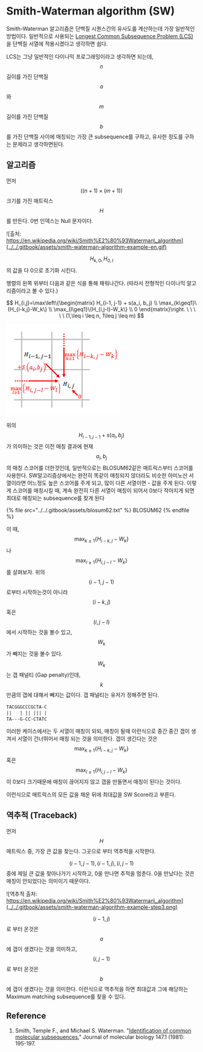 # Smith-Waterman algorithm (SW)

Smith-Waterman  알고리즘은 단백질 시퀀스간의 유사도를 계산하는데 가장 일반적인 방법이다. 일반적으로 사용되는 [Longest Common Subsequence Problem (LCS)](https://en.wikipedia.org/wiki/Longest\_common\_subsequence\_problem)을 단백질 서열에 적용시켰다고 생각하면 쉽다.

LCS는 그냥 일반적인 다이나믹 프로그래밍이라고 생각하면 되는데, $$n$$ 길이를 가진 단백질 $$a$$ 와 $$m$$ 길이를 가진 단백질 $$b$$ 를 가진 단백질 사이에 매칭되는 가장 큰 subsequence를 구하고, 유사한 정도를 구하는 문제라고 생각하면된다.

## 알고리즘

먼저 $$((n+1) \times (m+1))$$ 크기를 가진 매트릭스 $$H$$ 를 만든다. 0번 인덱스는 Null 문자이다.

![출처: https://en.wikipedia.org/wiki/Smith%E2%80%93Waterman\_algorithm](../../.gitbook/assets/smith-waterman-algorithm-example-en.gif)

$$H_{k,0}, H_{0,l}$$  의 값을 다 0으로 초기화 시킨다.

행렬의 왼쪽 위부터 다음과 같은 식을 통해 채워나간다. (따라서 전형적인 다이나믹 알고리즘이라고 볼 수 있다.)

$$
H_{i,j}=\max\left\{\begin{matrix}
H_{i-1, j-1} + s(a_i, b_j) \\ 
\max_{k\geq1}\{H_{i-k,j}-W_k\} \\ 
\max_{l\geq1}\{H_{i,j-l}-W_k\} \\
  0
\end{matrix}\right. \ \ \ \ \ (1,\leq i \leq n, 1\leq j \leq m)
$$

![위 식을 그림으로 표현하면 다음과 같이 표현된다. 출처: https://en.wikipedia.org/wiki/Smith%E2%80%93Waterman\_algorithm ](../../.gitbook/assets/smith-waterman-algorithm-scoring-1.png)

위의 $$H_{i-1, j-1} + s(a_i, b_j)$$ 가 의미하는 것은 이전 매칭 결과에 현재 $$a_i,b_j$$ 의 매칭 스코어를 더한것인데, 일반적으로는 BLOSUM62같은 매트릭스부터 스코어를 사용한다. SW알고리즘상에서는 완전히 똑같이 매칭되지 않더라도 비슷한 아미노산 서열이라면 어느정도 높은 스코어를 주게 되고, 많이 다른 서열이면 - 값을 주게 된다. 이렇게 스코어를 매칭시킬 때, 계속 완전히 다른 서열이 매칭이 되어서 0보다 작아지게 되면 최대로 매칭되는 subsequence를 찾게 된다

{% file src="../../.gitbook/assets/blosum62.txt" %}
BLOSUM62
{% endfile %}

이 때, $$\max_{k\geq1}\{H_{i-k,j}-W_k\}$$ 나 $$\max_{l\geq1}\{H_{i,j-l}-W_k\}$$를 살펴보자.  위의 $$(i-1, j-1)$$ 로부터 시작하는것이 아니라 $$(i-k,j)$$ 혹은 $$(i, j-l)$$ 에서 시작하는 것을 볼수 있고, $$W_k$$가 빼지는 것을 볼수 있다. $$W_k$$ 는 갭 패널티 (Gap penalty)인데,  $$k$$ 만큼의 갭에 대해서 빼지는 값이다. 갭 패널티는 유저가 정해주면 된다.&#x20;

```
TACGGGCCCGCTA-C
||   | || ||| |
TA---G-CC-CTATC
```

이러한 케이스에서는 두 서열이 매칭이 되되, 매칭이 될때 이런식으로 중간 중간 갭이 생겨서 서열이 건너뛰어서 매칭 되는 것을 의미한다. 갭이 생긴다는 것은 $$\max_{k\geq1}\{H_{i-k,j}-W_k\}$$ 혹은 $$\max_{l\geq1}\{H_{i,j-l}-W_k\}$$ 이 0보다 크기때문에 매칭이 끊어지지 않고 갭을 만들면서 매칭이 된다는 것이다.

이런식으로 매트릭스의 모든 값을 채운 뒤에 최대값을 SW Score라고 부른다.

## 역추적 (Traceback)

먼저 $$H$$ 매트릭스 중, 가장 큰 값을 찾는다. 그곳으로 부터 역추적을 시작한다.

$$(i-1, j-1), (i-1, j), (i, j-1)$$ 중에 제일 큰 값을 찾아나가기 시작하고, 0을 만나면 추적을 멈춘다. 0을 만났다는 것은 매칭이 안되었다는 의미이기 때문이다.

![역추적 출처: https://en.wikipedia.org/wiki/Smith%E2%80%93Waterman\_algorithm](../../.gitbook/assets/smith-waterman-algorithm-example-step3.png)

$$(i-1, j)$$ 로 부터 온것은 $$a$$ 에 갭이 생겼다는 것을 의미하고, $$(i, j-1)$$ 로 부터 온것은$$b$$에 갭이 생겼다는 것을 의미한다. 이런식으로 역추적을 하면  최대값과 그에 해당하는 Maximum matching subsequence를 찾을 수 있다.

## Reference

1. Smith, Temple F., and Michael S. Waterman. "[Identification of common molecular subsequences.](http://cs.brown.edu/courses/cs181/resources/ch1\_readings/Smith-Waterman-paper%202.pdf)" Journal of molecular biology 147.1 (1981): 195-197.
